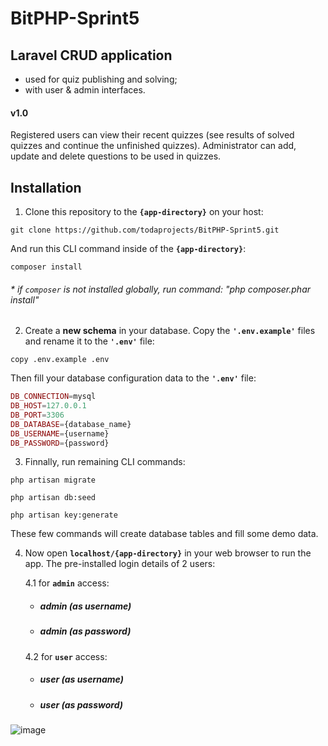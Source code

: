 # BitPHP-Sprint5

## Laravel CRUD application
  - used for quiz publishing and solving;
  - with user & admin interfaces.
  
#### v1.0

Registered users can view their recent quizzes (see results of solved quizzes and continue the unfinished quizzes). Administrator can add, update and delete questions to be used in quizzes. 

## Installation

1. Clone this repository to the **`{app-directory}`** on your host:

```
git clone https://github.com/todaprojects/BitPHP-Sprint5.git
```

And run this CLI command inside of the **`{app-directory}`**:

```
composer install
```
###### _* if `composer` is not installed globally, run command: "php composer.phar install"_

2. Create a **new schema** in your database. Copy the **`'.env.example'`** files and rename it to the **`'.env'`** file:
```
copy .env.example .env
```
Then fill your database configuration data to the **`'.env'`** file:

```php
DB_CONNECTION=mysql
DB_HOST=127.0.0.1
DB_PORT=3306
DB_DATABASE={database_name}
DB_USERNAME={username}
DB_PASSWORD={password}
```

3. Finnally, run remaining CLI commands:
```
php artisan migrate
```
```
php artisan db:seed
```
```
php artisan key:generate
```
These few commands will create database tables and fill some demo data.

4. Now open **`localhost/{app-directory}`** in your web browser to run the app. 
The pre-installed login details of 2 users:

    4.1 for **`admin`** access:
    * ##### **admin** (_as username_)
    * ##### **admin** (_as password_)

    4.2 for **`user`** access:
    * ##### **user** (_as username_)
    * ##### **user** (_as password_)

![image](https://user-images.githubusercontent.com/70706753/100552106-b564ed00-328d-11eb-9086-a9867b67dc78.png)

